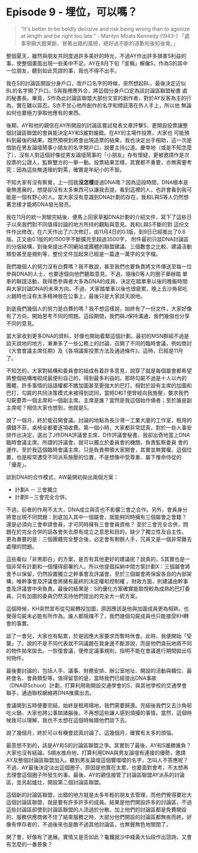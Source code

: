 # Episode 9 - 埋位，可以嗎？

> “It's better to be boldly decisive and risk being wrong than to agonize at length and be right too late.” - Marilyn Moats Kennedy (1943-)
> 「處事寧願大膽果斷、冒著出錯的風險，總好過不斷的道歉和後知後覺。」

整個夏天，雖然與朋友共同度過許多美好的時光，不過AY作出許多損害S利益的事，使整個畫面出現一些美中不足。AY在8月下旬「宣稱」解僱S，作為S的其中一位朋友，聽到如此荒謬的事，我也不得不出手。

我在S的討論區開設分身戶口，改戶口名字的時候，突然想起BL，最後決定近似BL的名字開了戶口。S與我裡應外合，將這個分身戶口定為該討論區聯盟秘書 處的秘書長。畢竟，S作為此討論區聯盟大部份文宣的創作者，對於AY反客為主的行為，實在難以容忍。S亦不甘心他所創作的名字和標誌落在外人手上，所以他 無論如何也要極力爭取他應有的東西。

後期，AY和他的親信在AY所開設的討論區嘗試發表文章評擊S，更開設投票讓整個討論區聯盟的會員能決定AY和S誰對誰錯。在AY的主場作投票，大家也 可能預料到最後的結果。既然預視到將會出現造票的結果，我也決定出手相助，這一次是借助在男友論壇鬧事小朋友的名字開戶口，說要主持公道。慶幸地（或是不知怎麼了），沒有人對這個好像從男友論壇鬧事的「小朋友」存有懷疑，更被邀請作是次投票的公證人，監察雙方的一舉一動。投票結果怎樣，其實都不重要，亦無需要考究：因為這些無道理的對罵，確實是年紀小的不智。

不知大家有沒有察覺，上一回我**沒怎樣**提過DNA嗎？因為這段時間，DNA根本是毫無進展的，想提卻沒有太多東西可以讓我去提。看到這裡的人，也許會看到我可能是一個有野心的人。當大家沒有意識到DNA計劃的存在，我和L與S等人仍然想著怎樣才能將DNA發光發亮。

我在11月的統一測驗完結後，便馬上回家草擬DNA計劃的介紹文件，寫下了這些日子以來我們對不同值得討論的地方所持的觀點與意見。我和L與S不斷的對 這份文件作出修改，在六天作出了六次修訂，由11月4日的0.1版，到9日已經推出了0.6版。正文由0.1版的約1500字不斷擴充至超過3500字， 附件最初只談DNA討論區的分版結構，到後來提出不同網站或團體的聯盟建議、三個數會之比較、建議活動類型甚至是規則等，整份文件加起來已經是一篇達一萬字的文字檔。

我們幾個人的努力沒有白費嗎？我不敢說，甚至我們也要負責將文件傳送至每一位參與DNA的人士，也要逐個向他們聽取意見。不過，隨後D等人的圈子舉辦踏 單車的聯誼活動，我得悉參與者大多為DNA的成員，決定在踏單車以後的晚飯時間與大家討論DNA的未來方向。不過，大家踏單車以後也很疲累，晚上去沙角邨吃火鍋時也沒有太多精神放在公事上，最後只是大家談天說地。

到底我們幾個人的努力是白費的嗎？我不想這樣說，始終有了一份文件，大家好像有了方向，開始思考不同的問題。這段期間，我們與J保持溝通，我們幾個也分享不同的意見。

當大家收到更多DNA的資料，好像也開始着緊這個計劃。最初的MSN群組不過是談天說地的地方，漸漸多了一些公務上的討論，召開了不同的臨時會議，例如商討《大會會議主席任期》及《各項議案投票方法及通過條件》。這時，已經是11月了。

不知怎的，大家對結構和委員會的組成有着許多意見，說穿了就是每個屬會都希望將整個結構堆砌成最便利自己的，得到最多利益的。那時勾屍不過是十人以內的 團體，許多事情的話語權都不敵加圖甚至更強大的巴打。相對於設有主席的加圖和巴打，勾屍的共同決策模式未被得到認同，當時D和T便曾經向我施壓，要求我們 勾屍要弄一個主席和一個副主席。主席是誰？當然是我這個始作俑者；至於誰是副主席呢？相信大家也想到，他就是S。

說了一個月，終於能召開會議。討論的地點為長沙灣一工業大廈的工作室，租用的價錢不菲，桌椅全都要逐項收費。第一個小時，大家都非常認真，對於一些人事安排作出決定，選出了J作DNA評議會主席、D作評議會秘書，我卻出奇地當上DNA臨時會議主席。所謂的評議會，就可以獨立於委員會的機關，負責監察委員 會的運作。至於我這個臨時會議主席，只是負責帶領大家開會，其實並無實權。這個位置，也是經常遭受不同派系施壓的位置，不是想像中受尊重、屬下惟命侍從的 「優差」。

談到DNA的合作模式，AW最開初拋出兩個方案：
- 計劃A － 三會獨立
- 計劃B－三會完全合併。

不過，前者的作用不太大，DNA成立與否也不影響三會之合作。另外，會員身分將會出現不同問題：到底加入其中一個屬會，就能夠同時擁有三個屬會之會籍？ 還是必須向三會申請會員，才可同時擁有三會會員資格？ 至於三會完全合併，問題在於完全合併的話各會失去原有成立之意思和目的，缺少了獨立性及自主性。 更為重要的是：三個團體完全整合後，必定會有剩餘人手，冗員又是一個非常難去處理的問題。

這些看似「非黑即白」的方案，是否有其他更好的建議呢？說真的，S其實也是一個非常有計劃和一個懂得部署的人。所以他提倡採納中間方案計劃X：三個屬會將會予以保留，仍然設置獨立之幹事會及評議會。至於三個屬會將保留各自的內部架構，唯幹事會及評議會將擁有最終的決定權和控制權 。財政方面，則建議由幹事會及評議會中央負責。最後的結果是：S的優化方案確實能取悅較為成熟的巴打委員，只有加圖的委員仍然支持他們提出的完全大一統方案。

這個時候，KH突然宣布從勾屍轉投加圖，原因應該是他與加圖成員更為相熟，也覺得勾屍未必能有所作為。誰人都阻擋不了，我們幾個勾屍成員也只能接受KH轉會的事實。

談了一會兒，大家也有點累，於是因應大家要求而暫時休會。此時，我便開始「受襲」了。說的不是不同代表就不同議題在我身邊不斷游說，而是他們貪玩地將不同的物件拋來拋去。一恢復會議，便修定議事規則，指明不能在會議進行期間拋出任何物件。

最後要討論的，包括人手、議事、財務安排、辦公室地址、開設的活動與職位、最終會名、會員類型等。值得留意的是，當時我們已經提出DNA事故（DNA@School）計劃，打算利用剛開設交通學會的S，與其他學校的交通學會聯手，通過聯校網絡將DNA推廣出去。

會議開到五時便要完結，始終是租用場地，我們需要歸還。完結後我們又去沙角邨吃火鍋，大家也將公事拋諸腦後，不再想這些讓人感到煩擾的事情。當然，這個時候我可以理解，我也不太想在這個時候跟他們談下去。

說了幾個月，終於可以有機會認真討論了。這幾個月，確實有太多的煩惱。

最意想不到的，該是AY和S的討論區聯盟之爭。其實到了最後，AY和S誰勝誰負？大家也沒有結論。S順水推舟地，打算利用DNA與男友論壇有連接的優勢，邀請AY及整個討論區聯盟加入。聽到男友論壇這個響噹噹的名字，怎叫人不答應呢？不過，AY最後決定淡出這個圈子，原因是他實在太累，也要面對會考，不太想再去理會這個圈子所發生的事。最後，AY的親信接管了討論區聯盟AY派系的討論區，並另起爐灶，開設第二個討論區聯盟。

這個新的討論區聯盟，出錯的地方就是太多年輕的朋友去管理，而他們覺得要壯大這個討論區聯盟，就是要有許多許多的成員。結果是他們開設許多的討論區，不過這些討論區卻使到討論區聯盟的人流過於分散。加上他們的討論區都是免費開設的，服務供應商做不住了結束服務之時，大部分他們開設的討論區都無疾而終。好像有倖存者的，不過後來也是敵不過其他討論區，也無聲無色地關閉了。

開了會，好像有了進展。實情又是否如此？龜鐵就沙中綫黃大仙段作出諮詢，又會有怎麼的一番景象？
